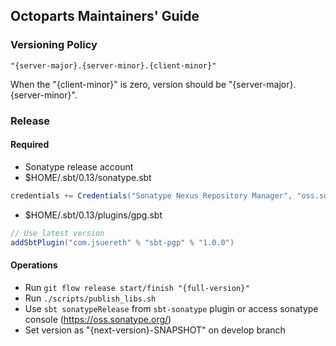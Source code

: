## Octoparts Maintainers' Guide

### Versioning Policy

```
"{server-major}.{server-minor}.{client-minor}"
```

When the "{client-minor}" is zero, version should be "{server-major}.{server-minor}".

### Release

#### Required

- Sonatype release account
- $HOME/.sbt/0.13/sonatype.sbt

``` scala
credentials += Credentials("Sonatype Nexus Repository Manager", "oss.sonatype.org", "xxx", "yyy")
```

- $HOME/.sbt/0.13/plugins/gpg.sbt

```scala
// Use latest version
addSbtPlugin("com.jsuereth" % "sbt-pgp" % "1.0.0")
```

#### Operations

- Run `git flow release start/finish "{full-version}"`
- Run `./scripts/publish_libs.sh`
- Use `sbt sonatypeRelease` from `sbt-sonatype` plugin or access sonatype console (https://oss.sonatype.org/)
- Set version as "{next-version}-SNAPSHOT" on develop branch

